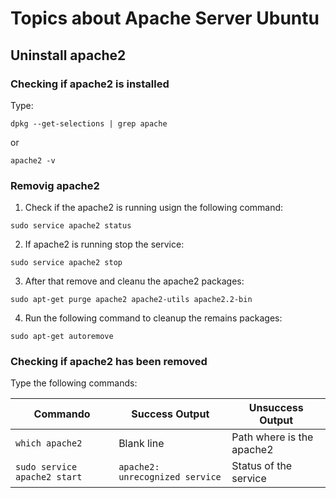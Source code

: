 # Topics about Apache Server Ubuntu

## Uninstall apache2

### Checking if apache2 is installed

Type:
```
dpkg --get-selections | grep apache
```
or
```
apache2 -v
```
### Removig apache2
1. Check if the apache2 is running usign the following command:
```
sudo service apache2 status
```
2. If apache2 is running stop the service:
```
sudo service apache2 stop
```
3. After that remove and cleanu the apache2 packages:
```
sudo apt-get purge apache2 apache2-utils apache2.2-bin
```
4. Run the following command to cleanup the remains packages:
```
sudo apt-get autoremove
```

### Checking if apache2 has been removed

Type the following commands:

 Commando         | Success Output  | Unsuccess Output
------------------|-----------------|--------------------------
`which apache2`     | Blank line      | Path where is the apache2
`sudo service apache2 start` | `apache2: unrecognized service` | Status of the service


